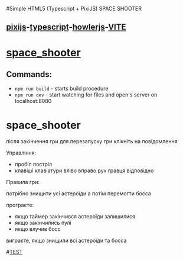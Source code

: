 #Simple HTML5 (Typescript + PixiJS) SPACE SHOOTER

## [pixijs](https://pixijs.com/)-[typescript](https://www.typescriptlang.org/)-[howlerjs](https://howlerjs.com/)-[VITE](https://vitejs.dev/)

# [space_shooter](https://space-shooter-netgame.vercel.app/)

## Commands:

-   `npm run build` - starts build procedure
-   `npm run dev` - start watching for files and open's server on localhost:8080


# space_shooter

після закінчення гри для перезапуску гри клікніть на повідомлення

Управління:

- пробіл постріл
- клавіші клавіатури вліво вправо рух гравця відповідно

Правила гри:

потрібно знищити усі астероїди а потім перемогти босса


програєте:

- якщо таймер закінчився астероїди залишилися
- якщо закінчились пулі
- якщо влучив босс

виграєте, якщо знищили всі астероїди та босса

#[TEST](https://drive.google.com/file/d/1q96psBIx_dIsufJnypSzn5gdwEDHHJB_/view?usp=sharing)
